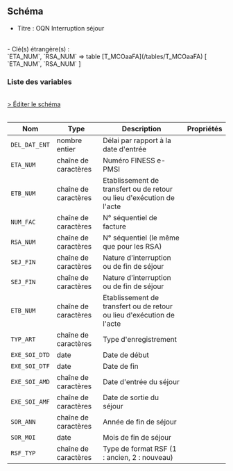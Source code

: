 ## Schéma

- Titre : OQN Interruption séjour
<br />
- Clé(s) étrangère(s) : <br />
`ETA_NUM`, `RSA_NUM` => table [T_MCOaaFA](/tables/T_MCOaaFA) [ `ETA_NUM`, `RSA_NUM` ]<br />

### Liste des variables
<br />
<div>
    <a href="https://gitlab.com/healthdatahub/schema-snds/edit/master/schemas/PMSI%20MCO/T_MCOaaFI.json"  
    arget="_blank" rel="noopener noreferrer">> Éditer le schéma</a>
    <OutboundLink />
</div>
<br />

Nom|Type|Description|Propriétés
-|-|-|-
`DEL_DAT_ENT`|nombre entier|Délai par rapport à la date d&#x27;entrée||
`ETA_NUM`|chaîne de caractères|Numéro FINESS e-PMSI||
`ETB_NUM`|chaîne de caractères|Etablissement de transfert ou de retour ou lieu d&#x27;exécution de l&#x27;acte||
`NUM_FAC`|chaîne de caractères|N° séquentiel de facture||
`RSA_NUM`|chaîne de caractères|N° séquentiel (le même que pour les RSA)||
`SEJ_FIN`|chaîne de caractères|Nature d&#x27;interruption ou de fin de séjour||
`SEJ_FIN`|chaîne de caractères|Nature d&#x27;interruption ou de fin de séjour||
`ETB_NUM`|chaîne de caractères|Etablissement de transfert ou de retour ou lieu d&#x27;exécution de l&#x27;acte||
`TYP_ART`|chaîne de caractères|Type d&#x27;enregistrement||
`EXE_SOI_DTD`|date|Date de début||
`EXE_SOI_DTF`|date|Date de fin||
`EXE_SOI_AMD`|chaîne de caractères|Date d&#x27;entrée du séjour||
`EXE_SOI_AMF`|chaîne de caractères|Date de sortie du séjour||
`SOR_ANN`|chaîne de caractères|Année de fin de séjour||
`SOR_MOI`|date|Mois de fin de séjour||
`RSF_TYP`|chaîne de caractères|Type de format RSF (1 : ancien, 2 : nouveau)||

